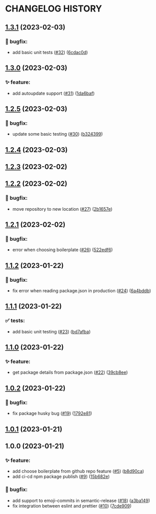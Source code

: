 # CHANGELOG HISTORY

## [1.3.1](https://github.com/ts-boilerplate-land/boilermanager/compare/v1.3.0...v1.3.1) (2023-02-03)


### 🐛 bugfix:

* add basic unit tests ([#32](https://github.com/ts-boilerplate-land/boilermanager/issues/32)) ([6cdac0d](https://github.com/ts-boilerplate-land/boilermanager/commit/6cdac0d2d89da9414072989e67853ec67e22fc1c))

## [1.3.0](https://github.com/ts-boilerplate-land/boilermanager/compare/v1.2.5...v1.3.0) (2023-02-03)


### ✨ feature:

* add autoupdate support ([#31](https://github.com/ts-boilerplate-land/boilermanager/issues/31)) ([1da6baf](https://github.com/ts-boilerplate-land/boilermanager/commit/1da6bafbae4f020984713c93cd8e90601867798b))

## [1.2.5](https://github.com/ts-boilerplate-land/boilermanager/compare/v1.2.4...v1.2.5) (2023-02-03)


### 🐛 bugfix:

* update some basic testing ([#30](https://github.com/ts-boilerplate-land/boilermanager/issues/30)) ([b324399](https://github.com/ts-boilerplate-land/boilermanager/commit/b3243993ad2febad499c02e4d471da0062c1cb56))

## [1.2.4](https://github.com/ts-boilerplate-land/boilermanager/compare/v1.2.3...v1.2.4) (2023-02-03)

## [1.2.3](https://github.com/ts-boilerplate-land/boilermanager/compare/v1.2.2...v1.2.3) (2023-02-02)

## [1.2.2](https://github.com/ts-boilerplate-land/boilermanager/compare/v1.2.1...v1.2.2) (2023-02-02)


### 🐛 bugfix:

* move repository to new location ([#27](https://github.com/ts-boilerplate-land/boilermanager/issues/27)) ([2b1657e](https://github.com/ts-boilerplate-land/boilermanager/commit/2b1657e32c4919fbb5f9edda25e0f01eb9b34dcf))

## [1.2.1](https://github.com/ts-boilerplate-land/boilermanager/compare/v1.2.0...v1.2.1) (2023-02-02)


### 🐛 bugfix:

* error when choosing boilerplate ([#26](https://github.com/ts-boilerplate-land/boilermanager/issues/26)) ([522edf6](https://github.com/ts-boilerplate-land/boilermanager/commit/522edf67b682e11f7ecfcbbb35d7616c77b4802c))

## [1.1.2](https://github.com/ts-boilerplate-land/boilermanager/compare/v1.1.1...v1.1.2) (2023-01-22)


### 🐛 bugfix:

* fix error when reading package.json in production ([#24](https://github.com/ts-boilerplate-land/boilermanager/issues/24)) ([6a4bddb](https://github.com/ts-boilerplate-land/boilermanager/commit/6a4bddb7d66804c0e5a0f39f826b5275df1a2703))

## [1.1.1](https://github.com/ts-boilerplate-land/boilermanager/compare/v1.1.0...v1.1.1) (2023-01-22)


### ✅ tests:

* add basic unit testing ([#23](https://github.com/ts-boilerplate-land/boilermanager/issues/23)) ([bd7afba](https://github.com/ts-boilerplate-land/boilermanager/commit/bd7afba63025748e0a8437270722aebf0d18207c))

## [1.1.0](https://github.com/ts-boilerplate-land/boilermanager/compare/v1.0.2...v1.1.0) (2023-01-22)


### ✨ feature:

* get package details from package.json ([#22](https://github.com/ts-boilerplate-land/boilermanager/issues/22)) ([39cb8ee](https://github.com/ts-boilerplate-land/boilermanager/commit/39cb8ee9473de81aa5c0deb8735799b5606a096a))

## [1.0.2](https://github.com/ts-boilerplate-land/boilermanager/compare/v1.0.1...v1.0.2) (2023-01-22)

### 🐛 bugfix:

- fix package husky bug ([#19](https://github.com/ts-boilerplate-land/boilermanager/issues/19)) ([1792e81](https://github.com/ts-boilerplate-land/boilermanager/commit/1792e815dfc8304416c936bf920fe2588e86d640))

## [1.0.1](https://github.com/ts-boilerplate-land/boilermanager/compare/v1.0.0...v1.0.1) (2023-01-21)

## 1.0.0 (2023-01-21)

### ✨ feature:

- add choose boilerplate from github repo feature ([#5](https://github.com/ts-boilerplate-land/boilermanager/issues/5)) ([b8d90ca](https://github.com/ts-boilerplate-land/boilermanager/commit/b8d90cab5b727e35d35beb30e9dee023696bd5f0))
- add ci-cd npm package publish ([#9](https://github.com/ts-boilerplate-land/boilermanager/issues/9)) ([15b682e](https://github.com/ts-boilerplate-land/boilermanager/commit/15b682ed3a9c14829db23604d2fd5e8d88ed976f))

### 🐛 bugfix:

- add support to emoji-commits in semantic-release ([#18](https://github.com/ts-boilerplate-land/boilermanager/issues/18)) ([a3ba149](https://github.com/ts-boilerplate-land/boilermanager/commit/a3ba1499a652ebad0f0b3552865cc17899312396))
- fix integration between eslint and prettier ([#10](https://github.com/ts-boilerplate-land/boilermanager/issues/10)) ([7cde909](https://github.com/ts-boilerplate-land/boilermanager/commit/7cde909590749eef4fb03364440e0dcff3eaf440))
